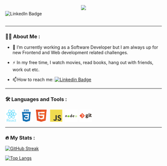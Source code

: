 <div id="header" align="center">
  <img src="https://media.giphy.com/media/XO8RMtRaK73isIt0i2/giphy.gif" width="100"/>
</div>

<div id="badges">
  <img src="https://img.shields.io/badge/LinkedIn-blue?style=for-the-badge&logo=linkedin&logoColor=white" alt="LinkedIn Badge"/>
</div>

<img src="https://komarev.com/ghpvc/?username=mkovac00&style=flat-square&color=blue" alt=""/>

---

### :man_technologist: About Me :

- :telescope: I’m currently working as a Software Developer but I am always up for new Frontend and Web development related challenges.

- :zap: In my free time, I watch movies, read books, hang out with friends, work out etc.

- :mailbox:How to reach me: [![Linkedin Badge](https://img.shields.io/badge/-kakbar-blue?style=flat&logo=Linkedin&logoColor=white)](https://www.linkedin.com/in/mario-kova%C4%8D-4b9462242/)

---

### :hammer_and_wrench: Languages and Tools :

<div>
  <img src="https://github.com/devicons/devicon/blob/master/icons/react/react-original-wordmark.svg" title="React" alt="React" width="40" height="40"/>&nbsp;
  <img src="https://github.com/devicons/devicon/blob/master/icons/css3/css3-plain-wordmark.svg"  title="CSS3" alt="CSS" width="40" height="40"/>&nbsp;
  <img src="https://github.com/devicons/devicon/blob/master/icons/html5/html5-original.svg" title="HTML5" alt="HTML" width="40" height="40"/>&nbsp;
  <img src="https://github.com/devicons/devicon/blob/master/icons/javascript/javascript-original.svg" title="JavaScript" alt="JavaScript" width="40" height="40"/>&nbsp;
  <img src="https://github.com/devicons/devicon/blob/master/icons/nodejs/nodejs-original-wordmark.svg" title="NodeJS" alt="NodeJS" width="40" height="40"/>&nbsp;
  <img src="https://github.com/devicons/devicon/blob/master/icons/git/git-original-wordmark.svg" title="Git" **alt="Git" width="40" height="40"/>
</div>

---

### :fire: My Stats :

[![GitHub Streak](http://github-readme-streak-stats.herokuapp.com?user=mkovac00&theme=dark&background=000000)](https://git.io/streak-stats)

[![Top Langs](https://github-readme-stats.vercel.app/api/top-langs/?username=mkovac00&layout=compact&theme=vision-friendly-dark)](https://github.com/anuraghazra/github-readme-stats)
